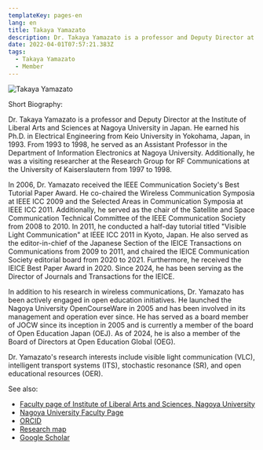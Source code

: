 ```yaml
---
templateKey: pages-en
lang: en
title: Takaya Yamazato
description: Dr. Takaya Yamazato is a professor and Deputy Director at the Institute of Liberal Arts and Sciences, Nagoya University, Japan.
date: 2022-04-01T07:57:21.383Z
tags:
  - Takaya Yamazato
  - Member
---
```


![Takaya Yamazato](../../team/TakayaYamazato2012.jpeg)

Short Biography:

Dr. Takaya Yamazato is a professor and Deputy Director at the Institute of Liberal Arts and Sciences at Nagoya University in Japan. He earned his Ph.D. in Electrical Engineering from Keio University in Yokohama, Japan, in 1993. From 1993 to 1998, he served as an Assistant Professor in the Department of Information Electronics at Nagoya University. Additionally, he was a visiting researcher at the Research Group for RF Communications at the University of Kaiserslautern from 1997 to 1998.

In 2006, Dr. Yamazato received the IEEE Communication Society's Best Tutorial Paper Award. He co-chaired the Wireless Communication Symposia at IEEE ICC 2009 and the Selected Areas in Communication Symposia at IEEE ICC 2011. Additionally, he served as the chair of the Satellite and Space Communication Technical Committee of the IEEE Communication Society from 2008 to 2010. In 2011, he conducted a half-day tutorial titled "Visible Light Communication" at IEEE ICC 2011 in Kyoto, Japan. He also served as the editor-in-chief of the Japanese Section of the IEICE Transactions on Communications from 2009 to 2011, and chaired the IEICE Communication Society editorial board from 2020 to 2021. Furthermore, he received the IEICE Best Paper Award in 2020. Since 2024, he has been serving as the Director of Journals and Transactions for the IEICE.

In addition to his research in wireless communications, Dr. Yamazato has been actively engaged in open education initiatives. He launched the Nagoya University OpenCourseWare in 2005 and has been involved in its management and operation ever since. He has served as a board member of JOCW since its inception in 2005 and is currently a member of the board of Open Education Japan (OEJ). As of 2024, he is also a member of the Board of Directors at Open Education Global (OEG).

Dr. Yamazato's research interests include visible light communication (VLC), intelligent transport systems (ITS), stochastic resonance (SR), and open educational resources (OER).

See also:

- <a href="https://www.ilas.nagoya-u.ac.jp/en/faculty.html" target="_blank">Faculty page of Institute of Liberal Arts and Sciences, Nagoya University</a>
- <a href="https://profs.provost.nagoya-u.ac.jp/html/100001840_en.html" target="_blank">Nagoya University Faculty Page</a>
- <a href="https://orcid.org/0000-0001-5256-4965" target="\_blank">ORCID</a>
- <a href="https://researchmap.jp/yamazato" target="_blank">Research map</a>
- <a href="https://scholar.google.co.jp/citations?user=huzxGUAAAAAJ&amp;hl=ja&amp;oi=ao" target="_blank">Google Scholar</a>
